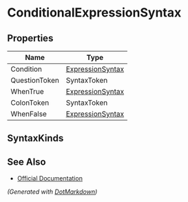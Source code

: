 # ConditionalExpressionSyntax

## Properties

| Name          | Type                                    |
| ------------- | --------------------------------------- |
| Condition     | [ExpressionSyntax](ExpressionSyntax.md) |
| QuestionToken | SyntaxToken                             |
| WhenTrue      | [ExpressionSyntax](ExpressionSyntax.md) |
| ColonToken    | SyntaxToken                             |
| WhenFalse     | [ExpressionSyntax](ExpressionSyntax.md) |

## SyntaxKinds

## See Also

* [Official Documentation](https://docs.microsoft.com/en-us/dotnet/api/microsoft.codeanalysis.csharp.syntax.conditionalexpressionsyntax)


*\(Generated with [DotMarkdown](http://github.com/JosefPihrt/DotMarkdown)\)*